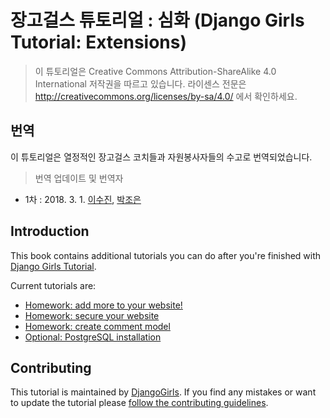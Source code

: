 # 장고걸스 튜토리얼 : 심화 (Django Girls Tutorial: Extensions)

> 이 튜토리얼은 Creative Commons Attribution-ShareAlike 4.0 International 저작권을 따르고 있습니다. 라이센스 전문은 http://creativecommons.org/licenses/by-sa/4.0/ 에서 확인하세요.

## 번역
이 튜토리얼은 열정적인 장고걸스 코치들과 자원봉사자들의 수고로 번역되었습니다.
> 번역 업데이트 및 번역자 
* 1차 : 2018. 3. 1. [이수진](https://github.com/sujinleeme), [박조은](https://github.com/corazzon) 
## Introduction

This book contains additional tutorials you can do after you're finished with [Django Girls Tutorial](http://tutorial.djangogirls.org/).

Current tutorials are:
* [Homework: add more to your website!](homework/README.md)
* [Homework: secure your website](authentication_authorization/README.md)
* [Homework: create comment model](homework_create_more_models/README.md)
* [Optional: PostgreSQL installation](optional_postgresql_installation/README.md)

## Contributing

This tutorial is maintained by [DjangoGirls](http://djangogirls.org/). If you find any mistakes or want to update the tutorial please [follow the contributing guidelines](https://github.com/DjangoGirls/tutorial/blob/master/CONTRIBUTING.md).
